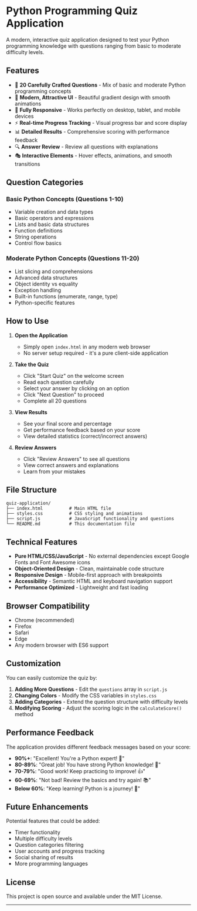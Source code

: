 # Python Programming Quiz Application

A modern, interactive quiz application designed to test your Python programming knowledge with questions ranging from basic to moderate difficulty levels.

## Features

- 🎯 **20 Carefully Crafted Questions** - Mix of basic and moderate Python programming concepts
- 🎨 **Modern, Attractive UI** - Beautiful gradient design with smooth animations
- 📱 **Fully Responsive** - Works perfectly on desktop, tablet, and mobile devices
- ⚡ **Real-time Progress Tracking** - Visual progress bar and score display
- 📊 **Detailed Results** - Comprehensive scoring with performance feedback
- 🔍 **Answer Review** - Review all questions with explanations
- 🎭 **Interactive Elements** - Hover effects, animations, and smooth transitions

## Question Categories

### Basic Python Concepts (Questions 1-10)
- Variable creation and data types
- Basic operators and expressions
- Lists and basic data structures
- Function definitions
- String operations
- Control flow basics

### Moderate Python Concepts (Questions 11-20)
- List slicing and comprehensions
- Advanced data structures
- Object identity vs equality
- Exception handling
- Built-in functions (enumerate, range, type)
- Python-specific features

## How to Use

1. **Open the Application**
   - Simply open `index.html` in any modern web browser
   - No server setup required - it's a pure client-side application

2. **Take the Quiz**
   - Click "Start Quiz" on the welcome screen
   - Read each question carefully
   - Select your answer by clicking on an option
   - Click "Next Question" to proceed
   - Complete all 20 questions

3. **View Results**
   - See your final score and percentage
   - Get performance feedback based on your score
   - View detailed statistics (correct/incorrect answers)

4. **Review Answers**
   - Click "Review Answers" to see all questions
   - View correct answers and explanations
   - Learn from your mistakes

## File Structure

```
quiz-application/
├── index.html          # Main HTML file
├── styles.css          # CSS styling and animations
├── script.js           # JavaScript functionality and questions
└── README.md           # This documentation file
```

## Technical Features

- **Pure HTML/CSS/JavaScript** - No external dependencies except Google Fonts and Font Awesome icons
- **Object-Oriented Design** - Clean, maintainable code structure
- **Responsive Design** - Mobile-first approach with breakpoints
- **Accessibility** - Semantic HTML and keyboard navigation support
- **Performance Optimized** - Lightweight and fast loading

## Browser Compatibility

- Chrome (recommended)
- Firefox
- Safari
- Edge
- Any modern browser with ES6 support

## Customization

You can easily customize the quiz by:

1. **Adding More Questions** - Edit the `questions` array in `script.js`
2. **Changing Colors** - Modify the CSS variables in `styles.css`
3. **Adding Categories** - Extend the question structure with difficulty levels
4. **Modifying Scoring** - Adjust the scoring logic in the `calculateScore()` method

## Performance Feedback

The application provides different feedback messages based on your score:

- **90%+**: "Excellent! You're a Python expert! 🎉"
- **80-89%**: "Great job! You have strong Python knowledge! 👏"
- **70-79%**: "Good work! Keep practicing to improve! 👍"
- **60-69%**: "Not bad! Review the basics and try again! 📚"
- **Below 60%**: "Keep learning! Python is a journey! 💪"

## Future Enhancements

Potential features that could be added:

- Timer functionality
- Multiple difficulty levels
- Question categories filtering
- User accounts and progress tracking
- Social sharing of results
- More programming languages

## License

This project is open source and available under the MIT License.

---
